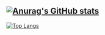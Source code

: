 [![Anurag's GitHub stats](https://github-readme-stats.vercel.app/api?username=heum-ji)](https://github.com/anuraghazra/github-readme-stats)
---
[![Top Langs](https://github-readme-stats.vercel.app/api/top-langs/?username=heum-ji&layout=compact)](https://github.com/heum-ji/github-readme-stats)
